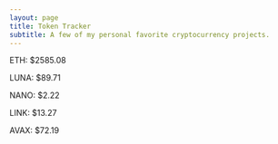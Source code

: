 ```yaml
---
layout: page
title: Token Tracker
subtitle: A few of my personal favorite cryptocurrency projects.
---
```


<!--BEGINCRYPTOINPUT-->
ETH: $2585.08

LUNA: $89.71

NANO: $2.22

LINK: $13.27

AVAX: $72.19

<!--ENDCRYPTOINPUT-->
